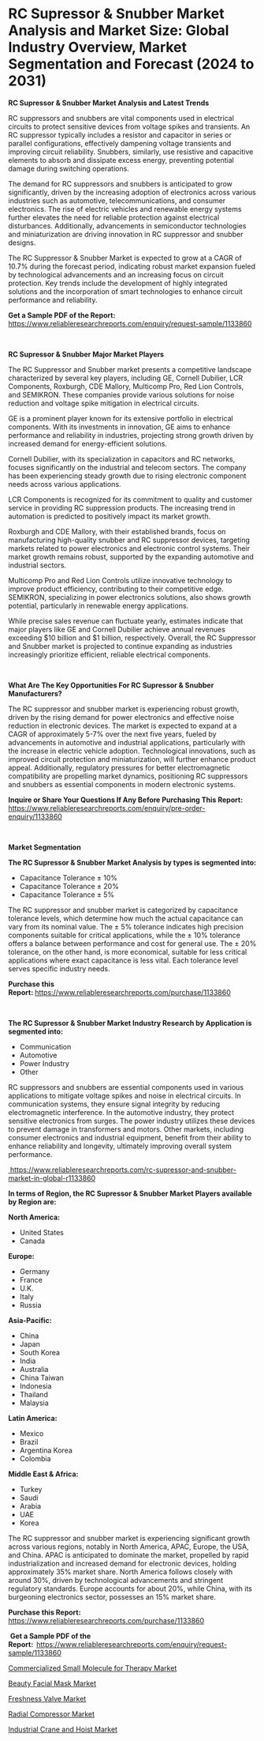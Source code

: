 <p><h1>RC Supressor & Snubber Market Analysis and Market Size: Global Industry Overview, Market Segmentation and Forecast (2024 to 2031)</h1></p><p><strong>RC Supressor & Snubber Market Analysis and Latest Trends</strong></p>
<p><p>RC suppressors and snubbers are vital components used in electrical circuits to protect sensitive devices from voltage spikes and transients. An RC suppressor typically includes a resistor and capacitor in series or parallel configurations, effectively dampening voltage transients and improving circuit reliability. Snubbers, similarly, use resistive and capacitive elements to absorb and dissipate excess energy, preventing potential damage during switching operations.</p><p>The demand for RC suppressors and snubbers is anticipated to grow significantly, driven by the increasing adoption of electronics across various industries such as automotive, telecommunications, and consumer electronics. The rise of electric vehicles and renewable energy systems further elevates the need for reliable protection against electrical disturbances. Additionally, advancements in semiconductor technologies and miniaturization are driving innovation in RC suppressor and snubber designs.</p><p>The RC Suppressor & Snubber Market is expected to grow at a CAGR of 10.7% during the forecast period, indicating robust market expansion fueled by technological advancements and an increasing focus on circuit protection. Key trends include the development of highly integrated solutions and the incorporation of smart technologies to enhance circuit performance and reliability.</p></p>
<p><strong>Get a Sample PDF of the Report:&nbsp;</strong> <a href="https://www.reliableresearchreports.com/enquiry/request-sample/1133860?utm_campaign=5&utm_medium=2&utm_source=Github&utm_content=ia&utm_term=18122024&utm_id=rc-supressor-snubber">https://www.reliableresearchreports.com/enquiry/request-sample/1133860</a></p>
<p>&nbsp;</p>
<p><strong>RC Supressor & Snubber Major Market Players</strong></p>
<p><p>The RC Suppressor and Snubber market presents a competitive landscape characterized by several key players, including GE, Cornell Dubilier, LCR Components, Roxburgh, CDE Mallory, Multicomp Pro, Red Lion Controls, and SEMIKRON. These companies provide various solutions for noise reduction and voltage spike mitigation in electrical circuits.</p><p>GE is a prominent player known for its extensive portfolio in electrical components. With its investments in innovation, GE aims to enhance performance and reliability in industries, projecting strong growth driven by increased demand for energy-efficient solutions.</p><p>Cornell Dubilier, with its specialization in capacitors and RC networks, focuses significantly on the industrial and telecom sectors. The company has been experiencing steady growth due to rising electronic component needs across various applications.</p><p>LCR Components is recognized for its commitment to quality and customer service in providing RC suppression products. The increasing trend in automation is predicted to positively impact its market growth.</p><p>Roxburgh and CDE Mallory, with their established brands, focus on manufacturing high-quality snubber and RC suppressor devices, targeting markets related to power electronics and electronic control systems. Their market growth remains robust, supported by the expanding automotive and industrial sectors.</p><p>Multicomp Pro and Red Lion Controls utilize innovative technology to improve product efficiency, contributing to their competitive edge. SEMIKRON, specializing in power electronics solutions, also shows growth potential, particularly in renewable energy applications.</p><p>While precise sales revenue can fluctuate yearly, estimates indicate that major players like GE and Cornell Dubilier achieve annual revenues exceeding $10 billion and $1 billion, respectively. Overall, the RC Suppressor and Snubber market is projected to continue expanding as industries increasingly prioritize efficient, reliable electrical components.</p></p>
<p>&nbsp;</p>
<p><strong>What Are The Key Opportunities For RC Supressor & Snubber Manufacturers?</strong></p>
<p><p>The RC suppressor and snubber market is experiencing robust growth, driven by the rising demand for power electronics and effective noise reduction in electronic devices. The market is expected to expand at a CAGR of approximately 5-7% over the next five years, fueled by advancements in automotive and industrial applications, particularly with the increase in electric vehicle adoption. Technological innovations, such as improved circuit protection and miniaturization, will further enhance product appeal. Additionally, regulatory pressures for better electromagnetic compatibility are propelling market dynamics, positioning RC suppressors and snubbers as essential components in modern electronic systems.</p></p>
<p><strong>Inquire or Share Your Questions If Any Before Purchasing This Report:</strong> <a href="https://www.reliableresearchreports.com/enquiry/pre-order-enquiry/1133860?utm_campaign=5&utm_medium=2&utm_source=Github&utm_content=ia&utm_term=18122024&utm_id=rc-supressor-snubber">https://www.reliableresearchreports.com/enquiry/pre-order-enquiry/1133860</a></p>
<p>&nbsp;</p>
<p><strong>Market Segmentation</strong></p>
<p><strong>The RC Supressor & Snubber Market Analysis by types is segmented into:</strong></p>
<p><ul><li>Capacitance Tolerance ± 10%</li><li>Capacitance Tolerance ± 20%</li><li>Capacitance Tolerance ± 5%</li></ul></p>
<p><p>The RC suppressor and snubber market is categorized by capacitance tolerance levels, which determine how much the actual capacitance can vary from its nominal value. The ± 5% tolerance indicates high precision components suitable for critical applications, while the ± 10% tolerance offers a balance between performance and cost for general use. The ± 20% tolerance, on the other hand, is more economical, suitable for less critical applications where exact capacitance is less vital. Each tolerance level serves specific industry needs.</p></p>
<p><strong>Purchase this Report:&nbsp;</strong><a href="https://www.reliableresearchreports.com/purchase/1133860?utm_campaign=5&utm_medium=2&utm_source=Github&utm_content=ia&utm_term=18122024&utm_id=rc-supressor-snubber">https://www.reliableresearchreports.com/purchase/1133860</a></p>
<p>&nbsp;</p>
<p><strong>The RC Supressor & Snubber Market Industry Research by Application is segmented into:</strong></p>
<p><ul><li>Communication</li><li>Automotive</li><li>Power Industry</li><li>Other</li></ul></p>
<p><p>RC suppressors and snubbers are essential components used in various applications to mitigate voltage spikes and noise in electrical circuits. In communication systems, they ensure signal integrity by reducing electromagnetic interference. In the automotive industry, they protect sensitive electronics from surges. The power industry utilizes these devices to prevent damage in transformers and motors. Other markets, including consumer electronics and industrial equipment, benefit from their ability to enhance reliability and longevity, ultimately improving overall system performance.</p></p>
<p><a href="https://www.reliableresearchreports.com/rc-supressor-and-snubber-market-in-global-r1133860?utm_campaign=5&utm_medium=2&utm_source=Github&utm_content=ia&utm_term=18122024&utm_id=rc-supressor-snubber">&nbsp;https://www.reliableresearchreports.com/rc-supressor-and-snubber-market-in-global-r1133860</a></p>
<p><strong>In terms of Region, the RC Supressor & Snubber Market Players available by Region are:</strong></p>
<p>
    <p> <strong> North America: </strong>
        <ul>
            <li>United States</li>
            <li>Canada</li>
        </ul>
        </p> 
    <p> <strong> Europe: </strong>
        <ul>
            <li>Germany</li>
            <li>France</li>
            <li>U.K.</li>
            <li>Italy</li>
            <li>Russia</li>
        </ul>
        </p> 
    <p> <strong> Asia-Pacific: </strong>
        <ul>
            <li>China</li>
            <li>Japan</li>
            <li>South Korea</li>
            <li>India</li>
            <li>Australia</li>
            <li>China Taiwan</li>
            <li>Indonesia</li>
            <li>Thailand</li>
            <li>Malaysia</li>
        </ul>
        </p> 
    <p> <strong> Latin America: </strong>
        <ul>
            <li>Mexico</li>
            <li>Brazil</li>
            <li>Argentina Korea</li>
            <li>Colombia</li>
        </ul>
        </p> 
    <p> <strong> Middle East & Africa: </strong>
        <ul>
            <li>Turkey</li>
            <li>Saudi</li>
            <li>Arabia</li>
            <li>UAE</li>
            <li>Korea</li>
        </ul>
    </p>
    </p>
<p><p>The RC suppressor and snubber market is experiencing significant growth across various regions, notably in North America, APAC, Europe, the USA, and China. APAC is anticipated to dominate the market, propelled by rapid industrialization and increased demand for electronic devices, holding approximately 35% market share. North America follows closely with around 30%, driven by technological advancements and stringent regulatory standards. Europe accounts for about 20%, while China, with its burgeoning electronics sector, possesses an 15% market share.</p></p>
<p><strong>Purchase this Report: </strong><a href="https://www.reliableresearchreports.com/purchase/1133860?utm_campaign=5&utm_medium=2&utm_source=Github&utm_content=ia&utm_term=18122024&utm_id=rc-supressor-snubber">https://www.reliableresearchreports.com/purchase/1133860</a></p>
<p>&nbsp;<strong>Get a Sample PDF of the Report:&nbsp;&nbsp;</strong><a href="https://www.reliableresearchreports.com/enquiry/request-sample/1133860?utm_campaign=5&utm_medium=2&utm_source=Github&utm_content=ia&utm_term=18122024&utm_id=rc-supressor-snubber">https://www.reliableresearchreports.com/enquiry/request-sample/1133860</a></p>
<p><strong></strong></p>
<p><p><a href="https://github.com/lylyparadise/Market-Research-Report-List-5/blob/main/commercialized-small-molecule-for-therapy-market.md?utm_campaign=5&utm_medium=2&utm_source=Github&utm_content=ia&utm_term=18122024&utm_id=rc-supressor-snubber">Commercialized Small Molecule for Therapy Market</a></p><p><a href="https://github.com/GroverBarry/Market-Research-Report-List-7/blob/main/beauty-facial-mask-market.md?utm_campaign=5&utm_medium=2&utm_source=Github&utm_content=ia&utm_term=18122024&utm_id=rc-supressor-snubber">Beauty Facial Mask Market</a></p><p><a href="https://www.linkedin.com/pulse/f-my-mkt-intel-xkfif?utm_campaign=5&utm_medium=2&utm_source=Github&utm_content=ia&utm_term=18122024&utm_id=rc-supressor-snubber">Freshness Valve Market</a></p><p><a href="https://www.linkedin.com/pulse/radial-compressormarket-analysis-forecastinggrowth-drivers-orerf?utm_campaign=5&utm_medium=2&utm_source=Github&utm_content=ia&utm_term=18122024&utm_id=rc-supressor-snubber">Radial Compressor Market</a></p><p><a href="https://www.linkedin.com/pulse/industrial-crane-hoist-market-report-2024-2031-evaluating-kqgtf?utm_campaign=5&utm_medium=2&utm_source=Github&utm_content=ia&utm_term=18122024&utm_id=rc-supressor-snubber">Industrial Crane and Hoist Market</a></p></p>
